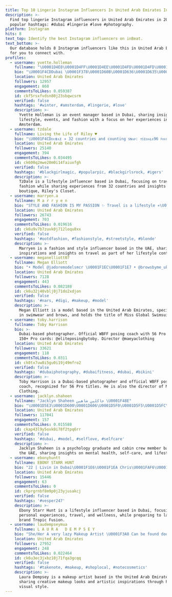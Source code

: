 ```yaml
---
title: Top 10 Lingerie Instagram Influencers In United Arab Emirates In 2024
description: >-
  Find top lingerie Instagram influencers in United Arab Emirates in 2024. Most
  popular hashtags: #dubai #lingerie #love #photography.
platform: Instagram
hits: 8
text_top: Identify the best Instagram influencers on inBeat.
text_bottom: >-
  Our database holds 8 Instagram influencers like this in United Arab Emirates
  for you to connect with.
profiles:
  - username: yvette.holleman
    fullname: "\U0001D4E8\U0001D4FF\U0001D4EE\U0001D4FD\U0001D4FD\U0001D4EE \U0001D4D7\U0001D4F8\U0001D4F5\U0001D4F5\U0001D4EE\U0001D4F6\U0001D4EA\U0001D4F7"
    bio: "\U0001F4CDDubai \U0001F378\U0001D60B\U0001D636\U0001D635\U0001D624\U0001D629 (26) Celebrating life in Amsterdam ❀ Event Manager WW \U0001F965@freciousslowjuice ᴄᴅʏᴠᴇᴛᴛᴇ \U0001F456@amsterdenim yvette20"
    location: United Arab Emirates
    followers: 12957
    engagement: 860
    commentsToLikes: 0.059387
    id: ckf5rsxfvdsn80j23sbqwcsrm
    verified: false
    hashtags: '#winter, #amsterdam, #lingerie, #love'
    description: >-
      Yvette Holleman is an event manager based in Dubai, sharing insights on
      lifestyle, events, and fashion with a focus on her experiences in
      Amsterdam.
  - username: tzdale
    fullname: Living the Life of Riley ♥
    bio: "\U0001F4CDᴅᴜʙᴀɪ ✈️ 32 countries and counting ꜱɴᴀᴘ: ᴛꜱɪᴅᴀʟᴇ96 ꜰᴏᴜɴᴅᴇʀ: @rileys_closetdubai \U0001F6CD"
    location: United Arab Emirates
    followers: 25140
    engagement: 394
    commentsToLikes: 0.034495
    id: ck600q2mwe20m0i14faiuxfgh
    verified: false
    hashtags: '#blackgirlmagic, #popularpic, #blackgirlsrock, #igers'
    description: >-
      TzDale is a lifestyle influencer based in Dubai, focusing on travel and
      fashion while sharing experiences from 32 countries and insights from her
      boutique, Riley's Closet.
  - username: marryen.a
    fullname: M a r r y e n
    bio: "STYLE AND FASHION IS MY PASSION ✨ Travel is a lifestyle ✈️\U0001F30E Dubai \U0001F4CD Pisces baby ♓️ Sharing my outfit with you and doing what I love"
    location: United Arab Emirates
    followers: 26743
    engagement: 703
    commentsToLikes: 0.019616
    id: ck6u9v7b7zuvk0j712loqu8xx
    verified: false
    hashtags: '#ootdfashion, #fashionstyle, #streetstyle, #blonde'
    description: >-
      Marryen is a fashion and style influencer based in the UAE, sharing outfit
      inspirations and insights on travel as part of her lifestyle content.
  - username: meganelliott07
    fullname: Megan Elliott
    bio: "• Model @jadoremodelsmcr \U0001F1EC\U0001F1E7 • @browsbyme_uk \U0001F48B • @meswim_x \U0001F459 • Miss global swimsuit"
    location: United Arab Emirates
    followers: 7128
    engagement: 443
    commentsToLikes: 0.082188
    id: ck6u32j40vblj0j71do2xdjon
    verified: false
    hashtags: '#nars, #digi, #makeup, #model'
    description: >-
      Megan Elliott is a model based in the United Arab Emirates, specializing
      in swimwear and brows, and holds the title of Miss Global Swimsuit.
  - username: toby.harrison
    fullname: Toby Harrison
    bio: >-
      Dubai-based photographer. Official WBFF posing coach with 56 Pro titles &
      150+ Pro cards: @eliteposingbytoby. Director @maeyaclothing
    location: United Arab Emirates
    followers: 33621
    engagement: 118
    commentsToLikes: 0.0311
    id: ck0tx7uw8i5gu0i19j49mfro2
    verified: false
    hashtags: '#dubaiphotography, #dubaifitness, #dubai, #bikini'
    description: >-
      Toby Harrison is a Dubai-based photographer and official WBFF posing
      coach, recognized for 56 Pro titles. He is also the director of Maeya
      Clothing.
  - username: jacklyn.shaheen
    fullname: "Jacklyn Shaheen جاكلين شاهين \U0001F48E"
    bio: "\U0001D5E3\U0001D600\U0001D606\U0001D5F0\U0001D5F5\U0001D5FC\U0001D5F9\U0001D5FC\U0001D5F4\U0001D606\U0001D5DA\U0001D5FF\U0001D5EE\U0001D5F1\U0001F393\U0001D5D6\U0001D5EE\U0001D5EF\U0001D5F6\U0001D5FB\U0001D5F0\U0001D5FF\U0001D5F2\U0001D604✈️ \U0001D5F0\U0001D5EE\U0001D601\U0001D5F9\U0001D5FC\U0001D603\U0001D5F2\U0001D5FF\U0001F431 Dubai✈️USA\U0001F30F"
    location: United Arab Emirates
    followers: 117041
    engagement: 157
    commentsToLikes: 0.015588
    id: ckap43l9y5oxk0i78f2tpq6rr
    verified: false
    hashtags: '#dubai, #model, #selflove, #selfcare'
    description: >-
      Jacklyn Shaheen is a psychology graduate and cabin crew member based in
      the UAE, sharing insights on mental health, self-care, and lifestyle.
  - username: ebonyhuntt
    fullname: EBONY STARR HUNT
    bio: "22 | Livin in Dubai\U0001F1E6\U0001F1EA Chris\U0001FAF6\U0001F3FC Soon to be Mrs Forrest\U0001F48D Launching soon @tropicfusionn \U0001F3DD️"
    location: United Arab Emirates
    followers: 15446
    engagement: 63
    commentsToLikes: 0
    id: ckprgrnbf8m9p0j23yjusakcj
    verified: false
    hashtags: '#vesper247'
    description: >-
      Ebony Starr Hunt is a lifestyle influencer based in Dubai, focusing on
      personal experiences, travel, and wellness, while preparing to launch her
      brand Tropic Fusion.
  - username: laudempseymua
    fullname: L A U R A   D E M P S E Y
    bio: "She/Her A very lazy Makeup Artist \U0001F3A8 Can be found doodling at @laudempseydesign"
    location: United Arab Emirates
    followers: 27952
    engagement: 248
    commentsToLikes: 0.022464
    id: ck6u3ec3jxbz10j71fqa3gcqq
    verified: false
    hashtags: '#takenote, #makeup, #shoplocal, #notecosmetics'
    description: >-
      Laura Dempsey is a makeup artist based in the United Arab Emirates,
      sharing creative makeup looks and artistic inspirations through her unique
      visual style.
---
```



